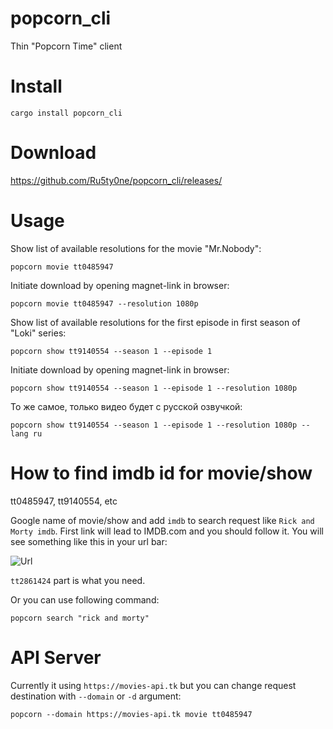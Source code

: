 # popcorn_cli
Thin "Popcorn Time" client

# Install
```
cargo install popcorn_cli
```

# Download

https://github.com/Ru5ty0ne/popcorn_cli/releases/

# Usage

Show list of available resolutions for the movie "Mr.Nobody":
```
popcorn movie tt0485947
```

Initiate download by opening magnet-link in browser:
```
popcorn movie tt0485947 --resolution 1080p
```

Show list of available resolutions for the first episode in first season of "Loki" series:
```
popcorn show tt9140554 --season 1 --episode 1
```

Initiate download by opening magnet-link in browser:
```
popcorn show tt9140554 --season 1 --episode 1 --resolution 1080p
```

То же самое, только видео будет с русской озвучкой:
```
popcorn show tt9140554 --season 1 --episode 1 --resolution 1080p --lang ru
```

# How to find imdb id for movie/show 
tt0485947, tt9140554, etc

Google name of movie/show and add `imdb` to search request like `Rick and Morty imdb`. First link will lead to IMDB.com and you should follow it. 
You will see something like this in your url bar:

![Url](https://i.imgur.com/ZwFmLhW.png)

`tt2861424` part is what you need.

Or you can use following command:
```
popcorn search "rick and morty"
```

# API Server

Currently it using `https://movies-api.tk` but you can change request destination with `--domain` or `-d` argument:
```
popcorn --domain https://movies-api.tk movie tt0485947
```
